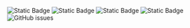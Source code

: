 ![Static Badge](https://img.shields.io/badge/blacklists-60-000000) ![Static Badge](https://img.shields.io/badge/blacklisted-2826744-cc0000) ![Static Badge](https://img.shields.io/badge/whitelisted-2245-00CC00) ![Static Badge](https://img.shields.io/badge/streaming_blacklist-28107-000000) ![GitHub issues](https://img.shields.io/github/issues/fabriziosalmi/blacklists)
